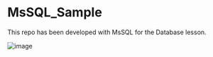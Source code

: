 # MsSQL_Sample
This repo has been developed with MsSQL for the Database lesson.

![image](https://user-images.githubusercontent.com/5441882/95522287-5e9d0e80-09d4-11eb-8980-ef4ff8bf1ab3.png)

